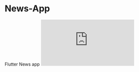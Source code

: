 # News-App
Flutter News app
![mobile.pdf](https://github.com/DenizK7/News-App/files/9853029/mobile.pdf)
